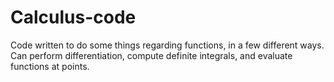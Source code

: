 # Calculus-code
Code written to do some things regarding functions, in a few different ways. Can perform differentiation, compute definite integrals, and evaluate functions at points.
